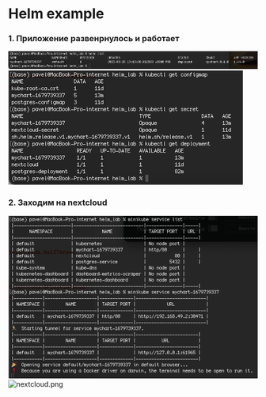 # Helm example
### 1. Приложение развенрнулось и работает
![mychart.png](screens%2Fmychart.png)
![kubectl_get.png](screens%2Fkubectl_get.png)
### 2. Заходим на nextcloud
![tunnel.png](screens%2Ftunnel.png)
![nextcloud.png](screens%2Fnextcl~~~~oud.png)